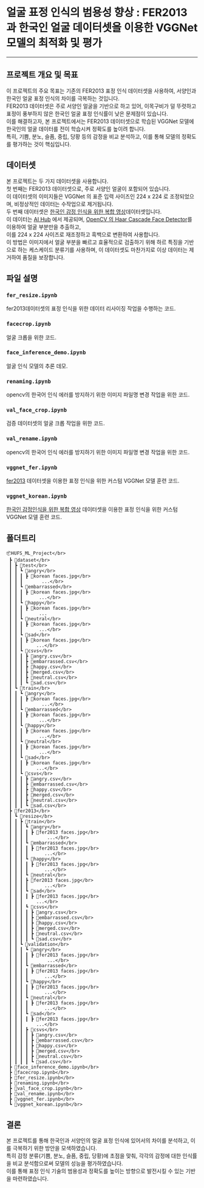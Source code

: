 # 얼굴 표정 인식의 범용성 향상 : FER2013 과 한국인 얼굴 데이터셋을 이용한 VGGNet 모델의 최적화 및 평가
-----
## 프로젝트 개요 및 목표
이 프로젝트의 주요 목표는 기존의 FER2013 표정 인식 데이터셋을 사용하여, 서양인과 한국인 얼굴 표정 인식의 차이를 극복하는 것입니다. </br>
FER2013 데이터셋은 주로 서양인 얼굴을 기반으로 하고 있어, 이목구비가 덜 뚜렷하고 표정이 풍부하지 않은 한국인 얼굴 표정 인식률이 낮은 문제점이 있습니다.</br>
이를 해결하고자, 본 프로젝트에서는 FER2013 데이터셋으로 학습된 VGGNet 모델에 한국인의 얼굴 데이터를 전이 학습시켜 정확도를 높이려 합니다.</br>
특히, 기쁨, 분노, 슬픔, 중립, 당황 등의 감정을 비교 분석하고, 이를 통해 모델의 정확도를 평가하는 것이 핵심입니다.


## 데이터셋
본 프로젝트는 두 가지 데이터셋을 사용합니다. </br>
첫 번째는 FER2013 데이터셋으로, 주로 서양인 얼굴이 포함되어 있습니다.</br>
이 데이터셋의 이미지들은 VGGNet 의 표준 입력 사이즈인 224 x 224 로 조정되었으며, 비정상적인 데이터는 수작업으로 제거됩니다.</br>
두 번째 데이터셋은 [한국인 감정 인식을 위한 복합 영상](https://aihub.or.kr/aihubdata/data/view.do?currMenu=115&topMenu=100&aihubDataSe=realm&dataSetSn=82)데이터셋입니다.</br>
이 데이터는 [AI Hub](https://www.aihub.or.kr/) 에서 제공되며, [OpenCV 의 Haar Cascade Face Detector](https://docs.opencv.org/4.x/d2/d99/tutorial_js_face_detection.html)를 이용하여 얼굴 부분만을 추출하고,</br>
이를 224 x 224 사이즈로 재조정하고 흑백으로 변환하여 사용합니다. </br>
이 방법은 이미지에서 얼굴 부분을 빠르고 효율적으로 검출하기 위해 하르 특징을 기반으로 하는 케스케이드 분류기를 사용하며, 이 데이터셋도 마찬가지로 이상 데이터는 제거하여 품질을 보장합니다.


## 파일 설명

### `fer_resize.ipynb`

fer2013데이터셋의 표정 인식을 위한 데이터 리사이징 작업을 수행하는 코드.

### `facecrop.ipynb`

얼굴 크롭을 위한 코드.

### `face_inference_demo.ipynb`

얼굴 인식 모델의 추론 데모.

### `renaming.ipynb`

opencv의 한국어 인식 에러를 방지하기 위한 이미지 파일명 변경 작업을 위한 코드.

### `val_face_crop.ipynb`

검증 데이터셋의 얼굴 크롭 작업을 위한 코드.

### `val_rename.ipynb`

opencv의 한국어 인식 에러를 방지하기 위한 이미지 파일명 변경 작업을 위한 코드.

### `vggnet_fer.ipynb`

[fer2013](https://www.kaggle.com/datasets/msambare/fer2013) 데이터셋을 이용한 표정 인식을 위한 커스텀 VGGNet 모델 훈련 코드.

### `vggnet_korean.ipynb`

[한국인 감정인식을 위한 복합 영상](https://aihub.or.kr/aihubdata/data/view.do?currMenu=115&topMenu=100&aihubDataSe=realm&dataSetSn=82) 데이터셋을 이용한 표정 인식을 위한 커스텀 VGGNet 모델 훈련 코드.

## 폴더트리
```
📦HUFS_ML_Project</br>
 ┣ 📂dataset</br>
 ┃ ┣ 📂test</br>
 ┃ ┃ ┗ 📂angry</br>
 ┃ ┃ ┃ ┣ 📜korean faces.jpg</br>
 ┃ ┃ ┃       ...</br>
 ┃ ┃ ┗ 📂embarrassed</br>
 ┃ ┃ ┃ ┣ 📜korean faces.jpg</br>
 ┃ ┃ ┃      ...</br>
 ┃ ┃ ┗ 📂happy</br>
 ┃ ┃ ┃ ┣ 📜korean faces.jpg</br>
 ┃ ┃ ┃      ...
 ┃ ┃ ┗ 📂neutral</br>
 ┃ ┃ ┃ ┣ 📜korean faces.jpg</br>
 ┃ ┃ ┃      ...</br>
 ┃ ┃ ┗ 📂sad</br>
 ┃ ┃ ┃ ┣ 📜korean faces.jpg</br>
 ┃ ┃ ┃     ...</br>
 ┃ ┃ ┗ 📂csvs</br>
 ┃ ┃ ┃ ┣ 📜angry.csv</br>
 ┃ ┃ ┃ ┣ 📜embarrassed.csv</br>
 ┃ ┃ ┃ ┣ 📜happy.csv</br>
 ┃ ┃ ┃ ┣ 📜merged.csv</br>
 ┃ ┃ ┃ ┣ 📜neutral.csv</br>
 ┃ ┃ ┃ ┗ 📜sad.csv</br>
 ┃ ┗ 📂train</br>
 ┃ ┃ ┗ 📂angry</br>
 ┃ ┃ ┃ ┣ 📜korean faces.jpg</br>
 ┃ ┃ ┃       ...</br>
 ┃ ┃ ┗ 📂embarrassed</br>
 ┃ ┃ ┃ ┣ 📜korean faces.jpg</br>
 ┃ ┃ ┃      ...</br>
 ┃ ┃ ┗ 📂happy</br>
 ┃ ┃ ┃ ┣ 📜korean faces.jpg</br>
 ┃ ┃ ┃      ...</br>
 ┃ ┃ ┗ 📂neutral</br>
 ┃ ┃ ┃ ┣ 📜korean faces.jpg</br>
 ┃ ┃ ┃      ...</br>
 ┃ ┃ ┗ 📂sad</br>
 ┃ ┃ ┃ ┣ 📜korean faces.jpg</br>
 ┃ ┃ ┃     ...</br>
 ┃ ┃ ┗ 📂csvs</br>
 ┃ ┃ ┃ ┣ 📜angry.csv</br>
 ┃ ┃ ┃ ┣ 📜embarrassed.csv</br>
 ┃ ┃ ┃ ┣ 📜happy.csv</br>
 ┃ ┃ ┃ ┣ 📜merged.csv</br>
 ┃ ┃ ┃ ┣ 📜neutral.csv</br>
 ┃ ┃ ┃ ┗ 📜sad.csv</br>
 ┣ 📂fer2013</br>
 ┃ ┗ 📂resize</br>
 ┃ ┃ ┣ 📂train</br>
 ┃ ┃ ┃ ┗ 📂angry</br>
 ┃ ┃ ┃ ┃ ┣ 📜fer2013 faces.jpg</br>
 ┃ ┃ ┃ ┃       ...</br>
 ┃ ┃ ┃ ┗ 📂embarrassed</br>
 ┃ ┃ ┃ ┃ ┣ 📜fer2013 faces.jpg</br>
 ┃ ┃ ┃ ┃      ...</br>
 ┃ ┃ ┃ ┗ 📂happy</br>
 ┃ ┃ ┃ ┃ ┣ 📜fer2013 faces.jpg</br>
 ┃ ┃ ┃ ┃      ...</br>
 ┃ ┃ ┃ ┗ 📂neutral</br>
 ┃ ┃ ┃ ┣ 📜fer2013 faces.jpg</br>
 ┃ ┃ ┃ ┃      ...</br>
 ┃ ┃ ┃ ┗ 📂sad</br>
 ┃ ┃ ┃ ┃ ┣ 📜fer2013 faces.jpg</br>
 ┃ ┃ ┃     ...</br>
 ┃ ┃ ┃ ┗ 📂csvs</br>
 ┃ ┃ ┃ ┃ ┣ 📜angry.csv</br>
 ┃ ┃ ┃ ┃ ┣ 📜embarrassed.csv</br>
 ┃ ┃ ┃ ┃ ┣ 📜happy.csv</br>
 ┃ ┃ ┃ ┃ ┣ 📜merged.csv</br>
 ┃ ┃ ┃ ┃ ┣ 📜neutral.csv</br>
 ┃ ┃ ┃ ┃ ┗ 📜sad.csv</br>
 ┃ ┃ ┗ 📂validation</br>
 ┃ ┃ ┃ ┗ 📂angry</br>
 ┃ ┃ ┃ ┃ ┣ 📜fer2013 faces.jpg</br>
 ┃ ┃ ┃ ┃       ...</br>
 ┃ ┃ ┃ ┗ 📂embarrassed</br>
 ┃ ┃ ┃ ┃ ┣ 📜fer2013 faces.jpg</br>
 ┃ ┃ ┃ ┃      ...</br>
 ┃ ┃ ┃ ┗ 📂happy</br>
 ┃ ┃ ┃ ┃ ┣ 📜fer2013 faces.jpg</br>
 ┃ ┃ ┃ ┃      ...</br>
 ┃ ┃ ┃ ┗ 📂neutral</br>
 ┃ ┃ ┃ ┃ ┣ 📜fer2013 faces.jpg</br>
 ┃ ┃ ┃ ┃      ...</br>
 ┃ ┃ ┃ ┗ 📂sad</br>
 ┃ ┃ ┃ ┃ ┣ 📜fer2013 faces.jpg</br>
 ┃ ┃ ┃     ...</br>
 ┃ ┃ ┃ ┣ 📂csvs</br>
 ┃ ┃ ┃ ┃ ┣ 📜angry.csv</br>
 ┃ ┃ ┃ ┃ ┣ 📜embarrassed.csv</br>
 ┃ ┃ ┃ ┃ ┣ 📜happy.csv</br>
 ┃ ┃ ┃ ┃ ┣ 📜merged.csv</br>
 ┃ ┃ ┃ ┃ ┣ 📜neutral.csv</br>
 ┃ ┃ ┃ ┃ ┗ 📜sad.csv</br>
 ┣ 📜face_inference_demo.ipynb</br>
 ┣ 📜facecrop.ipynb</br>
 ┣ 📜fer_resize.ipynb</br>
 ┣ 📜renaming.ipynb</br>
 ┣ 📜val_face_crop.ipynb</br>
 ┣ 📜val_rename.ipynb</br>
 ┣ 📜vggnet_fer.ipynb</br>
 ┗ 📜vggnet_korean.ipynb</br>
```

## 결론
본 프로젝트를 통해 한국인과 서양인의 얼굴 표정 인식에 있어서의 차이를 분석하고, 이를 극복하기 위한 방안을 모색하였습니다.</br>
특히 감정 분류(기쁨, 분노, 슬픔, 중립, 당황)에 초점을 맞춰, 각각의 감정에 대한 인식률을 비교 분석함으로써 모델의 성능을 평가하였습니다.</br>
이를 통해 표정 인식 기술의 범용성과 정확도를 높이는 방향으로 발전시킬 수 있는 기반을 마련하였습니다.
